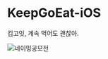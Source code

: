 # KeepGoEat-iOS
킵고잇, 계속 먹어도 괜찮아.

![네이밍공모전](https://user-images.githubusercontent.com/75439868/209621755-9604686a-b3c3-4d21-b593-51be07a5f0df.png)
